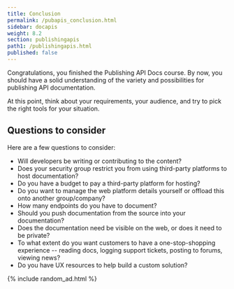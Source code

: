 ```yaml
---
title: Conclusion
permalink: /pubapis_conclusion.html
sidebar: docapis
weight: 8.2
section: publishingapis 
path1: /publishingapis.html
published: false
---
```


Congratulations, you finished the Publishing API Docs course. By now, you should have a solid understanding of the variety and possibilities for publishing API documentation.

At this point, think about your requirements, your audience, and try to pick the right tools for your situation.

## Questions to consider
Here are a few questions to consider:

* Will developers be writing or contributing to the content?
* Does your security group restrict you from using third-party platforms to host documentation?
* Do you have a budget to pay a third-party platform for hosting?
* Do you want to manage the web platform details yourself or offload this onto another group/company?
* How many endpoints do you have to document?
* Should you push documentation from the source into your documentation?
* Does the documentation need be visible on the web, or does it need to be private?
* To what extent do you want customers to have a one-stop-shopping experience -- reading docs, logging support tickets, posting to forums, viewing news?
* Do you have UX resources to help build a custom solution?

{% include random_ad.html %}
